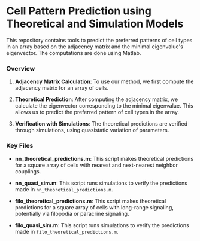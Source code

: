 # Cell Pattern Prediction using Theoretical and Simulation Models

This repository contains tools to predict the preferred patterns of cell types in an array based on the adjacency matrix and the minimal eigenvalue's eigenvector. The computations are done using Matlab.

### Overview

1. **Adjacency Matrix Calculation**: To use our method, we first compute the adjacency matrix for an array of cells.
   
2. **Theoretical Prediction**: After computing the adjacency matrix, we calculate the eigenvector corresponding to the minimal eigenvalue. This allows us to predict the preferred pattern of cell types in the array.

3. **Verification with Simulations**: The theoretical predictions are verified through simulations, using quasistatic variation of parameters.

### Key Files

- **nn_theoretical_predictions.m**: This script makes theoretical predictions for a square array of cells with nearest and next-nearest neighbor couplings.
- **nn_quasi_sim.m**: This script runs simulations to verify the predictions made in `nn_theoretical_predictions.m`.

- **filo_theoretical_predictions.m**: This script makes theoretical predictions for a square array of cells with long-range signaling, potentially via filopodia or paracrine signaling.
- **filo_quasi_sim.m**: This script runs simulations to verify the predictions made in `filo_theoretical_predictions.m`.
